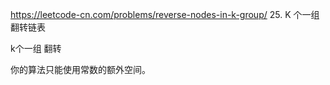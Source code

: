 https://leetcode-cn.com/problems/reverse-nodes-in-k-group/
25. K 个一组翻转链表

k个一组  翻转

你的算法只能使用常数的额外空间。
